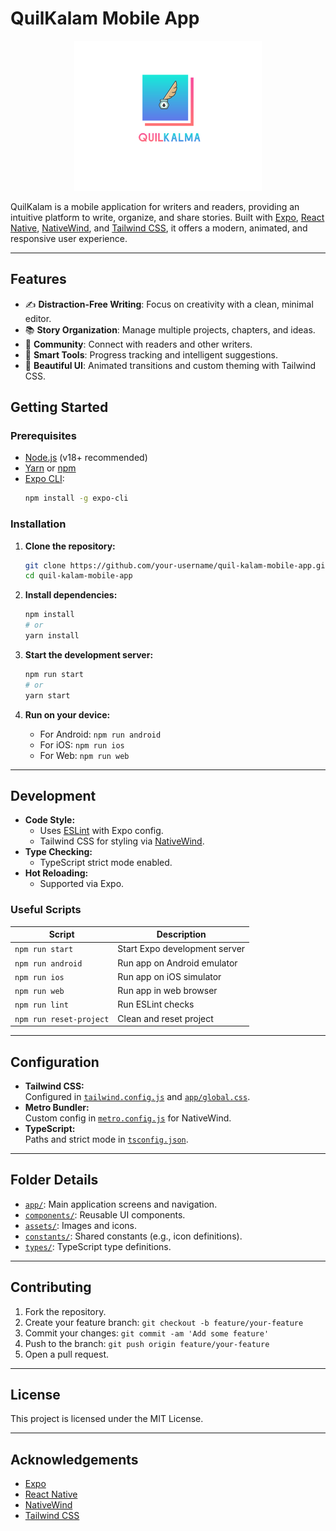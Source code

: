 # QuilKalam Mobile App
<p align="center">
  <img src="./assets/images/transparent-bg.png" alt="QuilKalam Logo" width="300"/>
</p>

QuilKalam is a mobile application for writers and readers, providing an intuitive platform to write, organize, and share stories. Built with [Expo](https://expo.dev/), [React Native](https://reactnative.dev/), [NativeWind](https://www.nativewind.dev/), and [Tailwind CSS](https://tailwindcss.com/), it offers a modern, animated, and responsive user experience.

---

## Features

- ✍️ **Distraction-Free Writing**: Focus on creativity with a clean, minimal editor.
- 📚 **Story Organization**: Manage multiple projects, chapters, and ideas.
- 👥 **Community**: Connect with readers and other writers.
- 🎯 **Smart Tools**: Progress tracking and intelligent suggestions.
- 🎨 **Beautiful UI**: Animated transitions and custom theming with Tailwind CSS.

## Getting Started

### Prerequisites

- [Node.js](https://nodejs.org/) (v18+ recommended)
- [Yarn](https://yarnpkg.com/) or [npm](https://www.npmjs.com/)
- [Expo CLI](https://docs.expo.dev/get-started/installation/):  
  ```sh
  npm install -g expo-cli
  ```

### Installation

1. **Clone the repository:**
   ```sh
   git clone https://github.com/your-username/quil-kalam-mobile-app.git
   cd quil-kalam-mobile-app
   ```

2. **Install dependencies:**
   ```sh
   npm install
   # or
   yarn install
   ```

3. **Start the development server:**
   ```sh
   npm run start
   # or
   yarn start
   ```

4. **Run on your device:**
   - For Android: `npm run android`
   - For iOS: `npm run ios`
   - For Web: `npm run web`

---

## Development

- **Code Style:**  
  - Uses [ESLint](https://eslint.org/) with Expo config.
  - Tailwind CSS for styling via [NativeWind](https://www.nativewind.dev/).
- **Type Checking:**  
  - TypeScript strict mode enabled.
- **Hot Reloading:**  
  - Supported via Expo.

### Useful Scripts

| Script           | Description                      |
|------------------|----------------------------------|
| `npm run start`  | Start Expo development server    |
| `npm run android`| Run app on Android emulator      |
| `npm run ios`    | Run app on iOS simulator         |
| `npm run web`    | Run app in web browser           |
| `npm run lint`   | Run ESLint checks                |
| `npm run reset-project` | Clean and reset project   |

---

## Configuration

- **Tailwind CSS:**  
  Configured in [`tailwind.config.js`](tailwind.config.js) and [`app/global.css`](app/global.css).
- **Metro Bundler:**  
  Custom config in [`metro.config.js`](metro.config.js) for NativeWind.
- **TypeScript:**  
  Paths and strict mode in [`tsconfig.json`](tsconfig.json).

---

## Folder Details

- [`app/`](app): Main application screens and navigation.
- [`components/`](components): Reusable UI components.
- [`assets/`](assets): Images and icons.
- [`constants/`](constants): Shared constants (e.g., icon definitions).
- [`types/`](types): TypeScript type definitions.

---

## Contributing

1. Fork the repository.
2. Create your feature branch: `git checkout -b feature/your-feature`
3. Commit your changes: `git commit -am 'Add some feature'`
4. Push to the branch: `git push origin feature/your-feature`
5. Open a pull request.

---

## License

This project is licensed under the MIT License.

---

## Acknowledgements

- [Expo](https://expo.dev/)
- [React Native](https://reactnative.dev/)
- [NativeWind](https://www.nativewind.dev/)
- [Tailwind CSS](https://tailwindcss.com/)
